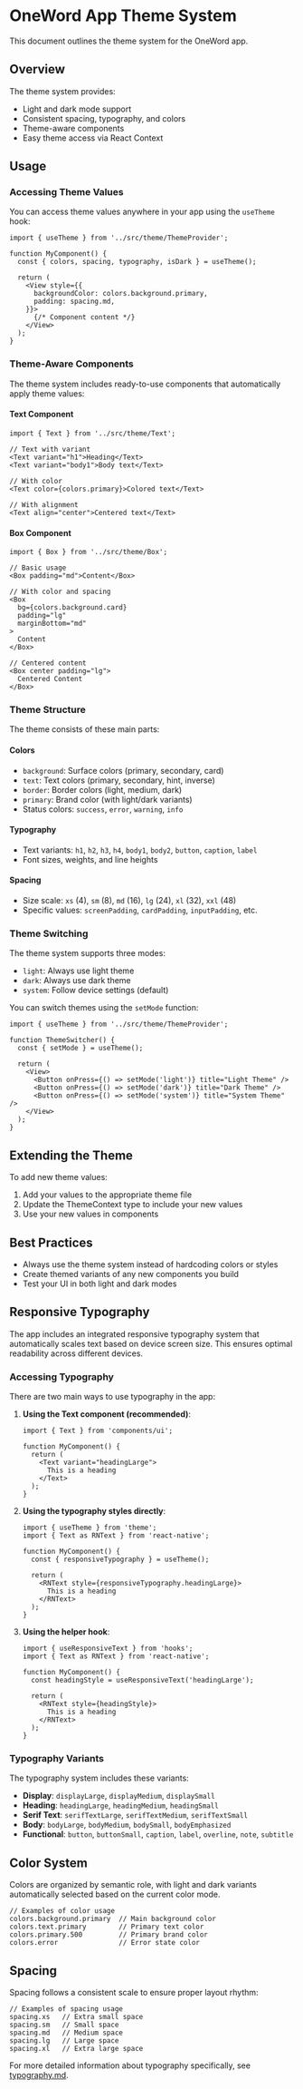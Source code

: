 # OneWord App Theme System

This document outlines the theme system for the OneWord app.

## Overview

The theme system provides:
- Light and dark mode support
- Consistent spacing, typography, and colors
- Theme-aware components
- Easy theme access via React Context

## Usage

### Accessing Theme Values

You can access theme values anywhere in your app using the `useTheme` hook:

```tsx
import { useTheme } from '../src/theme/ThemeProvider';

function MyComponent() {
  const { colors, spacing, typography, isDark } = useTheme();
  
  return (
    <View style={{ 
      backgroundColor: colors.background.primary,
      padding: spacing.md,
    }}>
      {/* Component content */}
    </View>
  );
}
```

### Theme-Aware Components

The theme system includes ready-to-use components that automatically apply theme values:

#### Text Component

```tsx
import { Text } from '../src/theme/Text';

// Text with variant
<Text variant="h1">Heading</Text>
<Text variant="body1">Body text</Text>

// With color
<Text color={colors.primary}>Colored text</Text>

// With alignment
<Text align="center">Centered text</Text>
```

#### Box Component

```tsx
import { Box } from '../src/theme/Box';

// Basic usage
<Box padding="md">Content</Box>

// With color and spacing
<Box 
  bg={colors.background.card}
  padding="lg"
  marginBottom="md"
>
  Content
</Box>

// Centered content
<Box center padding="lg">
  Centered Content
</Box>
```

### Theme Structure

The theme consists of these main parts:

#### Colors

- `background`: Surface colors (primary, secondary, card)
- `text`: Text colors (primary, secondary, hint, inverse)
- `border`: Border colors (light, medium, dark)
- `primary`: Brand color (with light/dark variants)
- Status colors: `success`, `error`, `warning`, `info`

#### Typography

- Text variants: `h1`, `h2`, `h3`, `h4`, `body1`, `body2`, `button`, `caption`, `label`
- Font sizes, weights, and line heights

#### Spacing

- Size scale: `xs` (4), `sm` (8), `md` (16), `lg` (24), `xl` (32), `xxl` (48)
- Specific values: `screenPadding`, `cardPadding`, `inputPadding`, etc.

### Theme Switching

The theme system supports three modes:
- `light`: Always use light theme
- `dark`: Always use dark theme
- `system`: Follow device settings (default)

You can switch themes using the `setMode` function:

```tsx
import { useTheme } from '../src/theme/ThemeProvider';

function ThemeSwitcher() {
  const { setMode } = useTheme();
  
  return (
    <View>
      <Button onPress={() => setMode('light')} title="Light Theme" />
      <Button onPress={() => setMode('dark')} title="Dark Theme" />
      <Button onPress={() => setMode('system')} title="System Theme" />
    </View>
  );
}
```

## Extending the Theme

To add new theme values:

1. Add your values to the appropriate theme file
2. Update the ThemeContext type to include your new values
3. Use your new values in components

## Best Practices

- Always use the theme system instead of hardcoding colors or styles
- Create themed variants of any new components you build
- Test your UI in both light and dark modes

## Responsive Typography

The app includes an integrated responsive typography system that automatically scales text based on device screen size. This ensures optimal readability across different devices.

### Accessing Typography

There are two main ways to use typography in the app:

1. **Using the Text component (recommended)**:
   ```tsx
   import { Text } from 'components/ui';
   
   function MyComponent() {
     return (
       <Text variant="headingLarge">
         This is a heading
       </Text>
     );
   }
   ```

2. **Using the typography styles directly**:
   ```tsx
   import { useTheme } from 'theme';
   import { Text as RNText } from 'react-native';
   
   function MyComponent() {
     const { responsiveTypography } = useTheme();
     
     return (
       <RNText style={responsiveTypography.headingLarge}>
         This is a heading
       </RNText>
     );
   }
   ```

3. **Using the helper hook**:
   ```tsx
   import { useResponsiveText } from 'hooks';
   import { Text as RNText } from 'react-native';
   
   function MyComponent() {
     const headingStyle = useResponsiveText('headingLarge');
     
     return (
       <RNText style={headingStyle}>
         This is a heading
       </RNText>
     );
   }
   ```

### Typography Variants

The typography system includes these variants:

- **Display**: `displayLarge`, `displayMedium`, `displaySmall`
- **Heading**: `headingLarge`, `headingMedium`, `headingSmall`
- **Serif Text**: `serifTextLarge`, `serifTextMedium`, `serifTextSmall`
- **Body**: `bodyLarge`, `bodyMedium`, `bodySmall`, `bodyEmphasized`
- **Functional**: `button`, `buttonSmall`, `caption`, `label`, `overline`, `note`, `subtitle`

## Color System

Colors are organized by semantic role, with light and dark variants automatically selected based on the current color mode.

```tsx
// Examples of color usage
colors.background.primary  // Main background color
colors.text.primary        // Primary text color
colors.primary.500         // Primary brand color
colors.error               // Error state color
```

## Spacing

Spacing follows a consistent scale to ensure proper layout rhythm:

```tsx
// Examples of spacing usage
spacing.xs   // Extra small space
spacing.sm   // Small space
spacing.md   // Medium space
spacing.lg   // Large space
spacing.xl   // Extra large space
```

For more detailed information about typography specifically, see [typography.md](./typography.md). 